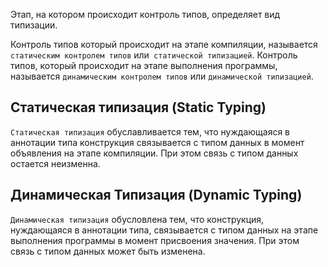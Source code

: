 Этап, на котором происходит контроль типов, определяет вид типизации. 

Контроль типов который происходит на этапе компиляции, называется `статическим контролем типов` или` статической типизацией`. Контроль типов, который происходит на этапе выполнения программы, называется `динамическим контролем типов` или `динамической типизацией`.

## Статическая типизация (Static Typing)

`Статическая типизация` обуславливается тем, что нуждающаяся в аннотации типа
конструкция связывается с типом данных в момент объявления на этапе компиляции.
При этом связь с типом данных остается неизменна.

## Динамическая Типизация (Dynamic Typing)

`Динамическая типизация` обусловлена тем, что конструкция, нуждающаяся в аннотации типа, связывается с типом данных на этапе выполнения программы в момент присвоения значения. При этом связь с типом данных может быть изменена.